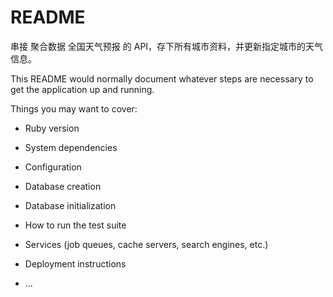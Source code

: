 # README

串接 聚合数据 全国天气预报 的 API，存下所有城市资料，并更新指定城市的天气信息。

This README would normally document whatever steps are necessary to get the
application up and running.

Things you may want to cover:

* Ruby version

* System dependencies

* Configuration

* Database creation

* Database initialization

* How to run the test suite

* Services (job queues, cache servers, search engines, etc.)

* Deployment instructions

* ...
